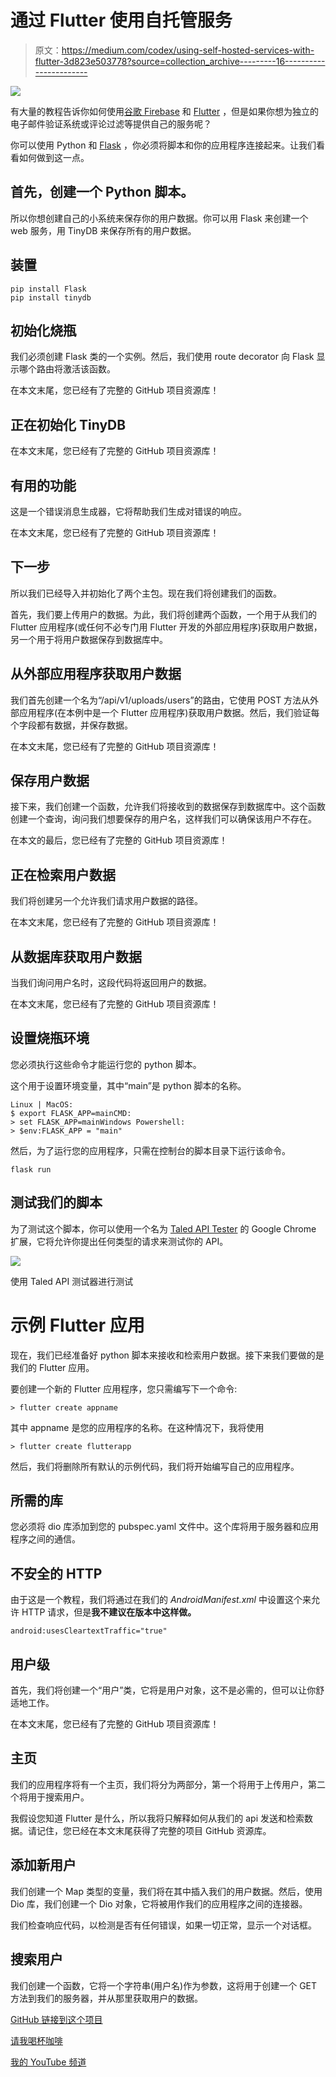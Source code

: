 # 通过 Flutter 使用自托管服务

> 原文：<https://medium.com/codex/using-self-hosted-services-with-flutter-3d823e503778?source=collection_archive---------16----------------------->

![](img/30c3cfd28fd810be9437ca62174b7897.png)

有大量的教程告诉你如何使用[谷歌 Firebase](https://firebase.google.com/) 和 [Flutter](https://flutter.dev/) ，但是如果你想为独立的电子邮件验证系统或评论过滤等提供自己的服务呢？

你可以使用 Python 和 [Flask](https://flask.palletsprojects.com/) ，你必须将脚本和你的应用程序连接起来。让我们看看如何做到这一点。

## 首先，创建一个 Python 脚本。

所以你想创建自己的小系统来保存你的用户数据。你可以用 Flask 来创建一个 web 服务，用 TinyDB 来保存所有的用户数据。

## 装置

```
pip install Flask
pip install tinydb
```

## 初始化烧瓶

我们必须创建 Flask 类的一个实例。然后，我们使用 route decorator 向 Flask 显示哪个路由将激活该函数。

在本文末尾，您已经有了完整的 GitHub 项目资源库！

## 正在初始化 TinyDB

在本文末尾，您已经有了完整的 GitHub 项目资源库！

## 有用的功能

这是一个错误消息生成器，它将帮助我们生成对错误的响应。

在本文末尾，您已经有了完整的 GitHub 项目资源库！

## 下一步

所以我们已经导入并初始化了两个主包。现在我们将创建我们的函数。

首先，我们要上传用户的数据。为此，我们将创建两个函数，一个用于从我们的 Flutter 应用程序(或任何不必专门用 Flutter 开发的外部应用程序)获取用户数据，另一个用于将用户数据保存到数据库中。

## 从外部应用程序获取用户数据

我们首先创建一个名为“/api/v1/uploads/users”的路由，它使用 POST 方法从外部应用程序(在本例中是一个 Flutter 应用程序)获取用户数据。然后，我们验证每个字段都有数据，并保存数据。

在本文末尾，您已经有了完整的 GitHub 项目资源库！

## 保存用户数据

接下来，我们创建一个函数，允许我们将接收到的数据保存到数据库中。这个函数创建一个查询，询问我们想要保存的用户名，这样我们可以确保该用户不存在。

在本文的最后，您已经有了完整的 GitHub 项目资源库！

## 正在检索用户数据

我们将创建另一个允许我们请求用户数据的路径。

在本文末尾，您已经有了完整的 GitHub 项目资源库！

## 从数据库获取用户数据

当我们询问用户名时，这段代码将返回用户的数据。

在本文末尾，您已经有了完整的 GitHub 项目资源库！

## 设置烧瓶环境

您必须执行这些命令才能运行您的 python 脚本。

这个用于设置环境变量，其中“main”是 python 脚本的名称。

```
Linux | MacOS:
$ export FLASK_APP=mainCMD:
> set FLASK_APP=mainWindows Powershell:
> $env:FLASK_APP = "main"
```

然后，为了运行您的应用程序，只需在控制台的脚本目录下运行该命令。

```
flask run
```

## 测试我们的脚本

为了测试这个脚本，你可以使用一个名为 [Taled API Tester](https://www.talend.com/) 的 Google Chrome 扩展，它将允许你提出任何类型的请求来测试你的 API。

![](img/4bb9f1f1917c6a72691fd38ddc3e0586.png)

使用 Taled API 测试器进行测试

# 示例 Flutter 应用

现在，我们已经准备好 python 脚本来接收和检索用户数据。接下来我们要做的是我们的 Flutter 应用。

要创建一个新的 Flutter 应用程序，您只需编写下一个命令:

```
> flutter create appname
```

其中 appname 是您的应用程序的名称。在这种情况下，我将使用

```
> flutter create flutterapp
```

然后，我们将删除所有默认的示例代码，我们将开始编写自己的应用程序。

## 所需的库

您必须将 dio 库添加到您的 pubspec.yaml 文件中。这个库将用于服务器和应用程序之间的通信。

## 不安全的 HTTP

由于这是一个教程，我们将通过在我们的 *AndroidManifest.xml* 中设置这个来允许 HTTP 请求，但是**我不建议在版本中这样做。**

```
android:usesCleartextTraffic="true"
```

## 用户级

首先，我们将创建一个“用户”类，它将是用户对象，这不是必需的，但可以让你舒适地工作。

在本文末尾，您已经有了完整的 GitHub 项目资源库！

## 主页

我们的应用程序将有一个主页，我们将分为两部分，第一个将用于上传用户，第二个将用于搜索用户。

我假设您知道 Flutter 是什么，所以我将只解释如何从我们的 api 发送和检索数据。请记住，您已经在本文末尾获得了完整的项目 GitHub 资源库。

## 添加新用户

我们创建一个 Map 类型的变量，我们将在其中插入我们的用户数据。然后，使用 Dio 库，我们创建一个 Dio 对象，它将被用作我们的应用程序之间的连接器。

我们检查响应代码，以检测是否有任何错误，如果一切正常，显示一个对话框。

## 搜索用户

我们创建一个函数，它将一个字符串(用户名)作为参数，这将用于创建一个 GET 方法到我们的服务器，并从那里获取用户的数据。

[GitHub 链接到这个项目](https://github.com/augustt0/Flask_Flutter)

[请我喝杯咖啡](https://www.buymeacoffee.com/augustt0)

[我的 YouTube 频道](https://www.youtube.com/c/AugustoCabrera)